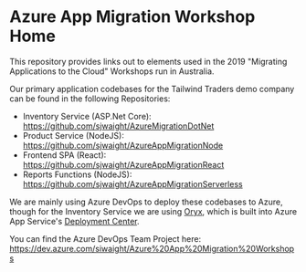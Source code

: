 # Azure App Migration Workshop Home

This repository provides links out to elements used in the 2019 "Migrating Applications to the Cloud" Workshops run in Australia.

Our primary application codebases for the Tailwind Traders demo company can be found in the following Repositories:

- Inventory Service (ASP.Net Core): https://github.com/sjwaight/AzureMigrationDotNet
- Product Service (NodeJS): https://github.com/sjwaight/AzureAppMigrationNode
- Frontend SPA (React): https://github.com/sjwaight/AzureAppMigrationReact
- Reports Functions (NodeJS): https://github.com/sjwaight/AzureAppMigrationServerless

We are mainly using Azure DevOps to deploy these codebases to Azure, though for the Inventory Service we are using [Oryx](https://github.com/Microsoft/Oryx), which is built into Azure App Service's [Deployment Center](https://docs.microsoft.com/en-us/azure/app-service/deploy-continuous-deployment).

You can find the Azure DevOps Team Project here: https://dev.azure.com/siwaight/Azure%20App%20Migration%20Workshops
